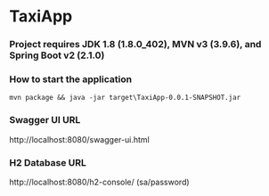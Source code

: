 # TaxiApp

### Project requires JDK 1.8 (1.8.0_402), MVN v3 (3.9.6), and Spring Boot v2 (2.1.0)

### How to start the application
```mvn package && java -jar target\TaxiApp-0.0.1-SNAPSHOT.jar```

### Swagger UI URL
http://localhost:8080/swagger-ui.html

### H2 Database URL
http://localhost:8080/h2-console/ (sa/password)